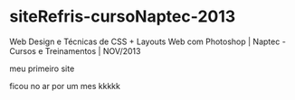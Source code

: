 # siteRefris-cursoNaptec-2013
Web Design e Técnicas de CSS + Layouts Web com Photoshop | Naptec - Cursos e Treinamentos | NOV/2013

meu primeiro site


ficou no ar por um mes kkkkk
